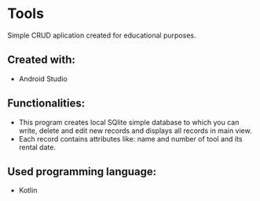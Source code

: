 # Tools
Simple CRUD aplication created for educational purposes.
## Created with:
- Android Studio
## Functionalities:
- This program creates local SQlite simple database to which you can write, delete and edit new records and displays all records in main view.
- Each record contains attributes like: name and number of tool and its rental date.
## Used programming language:
- Kotlin
